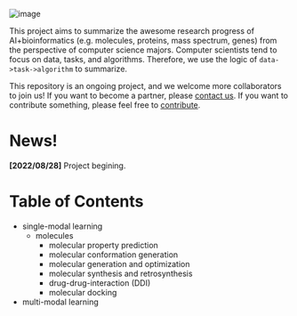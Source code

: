 ![image](https://github.com/HongxinXiang/awesome-ai-bioinformatics/blob/master/asset/logo.png)



This project aims to summarize the awesome research progress of AI+bioinformatics (e.g. molecules, proteins, mass spectrum, genes) from the perspective of computer science majors. Computer scientists tend to focus on data, tasks, and algorithms. Therefore, we use the logic of `data->task->algorithm` to summarize. 



This repository is an ongoing project, and we welcome more collaborators to join us! If you want to become a partner, please [contact us](mailto:xianghx21@gmail.com). If you want to contribute something, please feel free to [contribute](https://github.com/HongxinXiang/awesome-ai-bioinformatics/blob/master/CONTRIBUTE.md).



# News!

**[2022/08/28]** Project begining.



# Table of Contents

- single-modal learning
  - molecules
    - molecular property prediction
    - molecular conformation generation
    - molecular generation and optimization
    - molecular synthesis and retrosynthesis
    - drug-drug-interaction (DDI)
    - molecular docking
- multi-modal learning